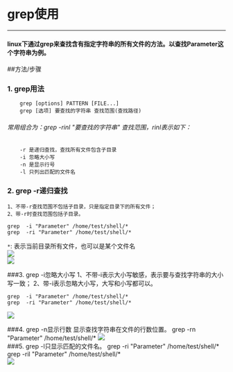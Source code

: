# grep使用

----------
#### linux下通过grep来查找含有指定字符串的所有文件的方法。以查找Parameter这个字符串为例。

##方法/步骤
### 1. grep用法
	            
        grep [options] PATTERN [FILE...]
		grep [选项] 要查找的字符串 查找范围(查找路径)
###### 常用组合为：grep -rinl "要查找的字符串" 查找范围，rinl表示如下：
		
		-r 是递归查找，查找所有文件包含子目录
		-i 忽略大小写
		-n 是显示行号
		-l 只列出匹配的文件名

### 2. grep -r递归查找
	1、不带-r查找范围不包括子目录，只是指定目录下的所有文件；   
    2、带-r时查找范围包括子目录。
   
    grep  -i "Parameter" /home/test/shell/*   
    grep  -ri "Parameter" /home/test/shell/*
 `*`: 表示当前目录所有文件，也可以是某个文件名  
![](https://imgsa.baidu.com/exp/pic/item/e49cf91190ef76c6a17baef49a16fdfaae516700.jpg)    
![](https://imgsa.baidu.com/exp/pic/item/c856613e6709c93d484a5a28983df8dcd0005471.jpg)

###3. grep -i忽略大小写
    1、不带-i表示大小写敏感，表示要与查找字符串的大小写一致；
    2、带-i表示忽略大小写，大写和小写都可以。

	grep  -i "Parameter" /home/test/shell/*
    grep  -ri "Parameter" /home/test/shell/*   
![](https://imgsa.baidu.com/exp/pic/item/1a94b36eddc451dad1a05a34b1fd5266d116325f.jpg)

###4. grep -n显示行数
    显示查找字符串在文件的行数位置。
	grep  -rn "Parameter" /home/test/shell/*
![](https://imgsa.baidu.com/exp/pic/item/5af4d7ea15ce36d30503d2ef3df33a87e850b1af.jpg)   
###5. grep -l只显示匹配的文件名。
	grep  -ri "Parameter" /home/test/shell/*
	grep  -ril "Parameter" /home/test/shell/*   
![](https://imgsa.baidu.com/exp/pic/item/86d5bac27d1ed21b46ce7d3aaa6eddc450da3fae.jpg)